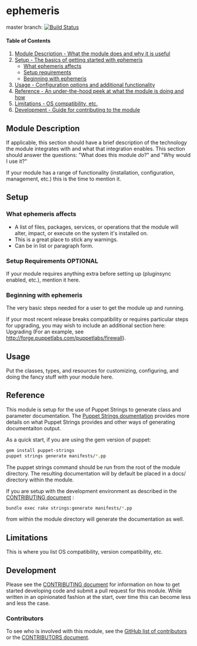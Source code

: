 # ephemeris

master branch: [![Build Status](https://secure.travis-ci.org/millerjl1701/millerjl1701-ephemeris.png?branch=master)](http://travis-ci.org/millerjl1701/millerjl1701-ephemeris)

#### Table of Contents

1. [Module Description - What the module does and why it is useful](#module-description)
1. [Setup - The basics of getting started with ephemeris](#setup)
    * [What ephemeris affects](#what-ephemeris-affects)
    * [Setup requirements](#setup-requirements)
    * [Beginning with ephemeris](#beginning-with-ephemeris)
1. [Usage - Configuration options and additional functionality](#usage)
1. [Reference - An under-the-hood peek at what the module is doing and how](#reference)
1. [Limitations - OS compatibility, etc.](#limitations)
1. [Development - Guide for contributing to the module](#development)

## Module Description

If applicable, this section should have a brief description of the technology the module integrates with and what that integration enables. This section should answer the questions: "What does this module *do*?" and "Why would I use it?"

If your module has a range of functionality (installation, configuration, management, etc.) this is the time to mention it.

## Setup

### What ephemeris affects

* A list of files, packages, services, or operations that the module will alter, impact, or execute on the system it's installed on.
* This is a great place to stick any warnings.
* Can be in list or paragraph form.

### Setup Requirements **OPTIONAL**

If your module requires anything extra before setting up (pluginsync enabled, etc.), mention it here.

### Beginning with ephemeris

The very basic steps needed for a user to get the module up and running.

If your most recent release breaks compatibility or requires particular steps for upgrading, you may wish to include an additional section here: Upgrading (For an example, see http://forge.puppetlabs.com/puppetlabs/firewall).

## Usage

Put the classes, types, and resources for customizing, configuring, and doing the fancy stuff with your module here.

## Reference

This module is setup for the use of Puppet Strings to generate class and parameter documentation. The [Puppet Strings doumentation](https://github.com/puppetlabs/puppet-strings/) provides more details on what Puppet Strings provides and other ways of generating documentaiton output.

As a quick start, if you are using the gem version of puppet:

```bash
gem install puppet-strings
puppet strings generate manifests/*.pp
```

The puppet strings command should be run from the root of the module directory. The resulting documentation will by default be placed in a docs/ directory within the module.

If you are setup with the development environment as described in the [CONTRIBUTING document](CONTRIBUTING.md) :

```bash
bundle exec rake strings:generate manifests/*.pp
```

from within the module directory will generate the documentation as well.

## Limitations

This is where you list OS compatibility, version compatibility, etc.

## Development

Please see the [CONTRIBUTING document](CONTRIBUTING.md) for information on how to get started developing code and submit a pull request for this module. While written in an opinionated fashion at the start, over time this can become less and less the case.

### Contributors

To see who is involved with this module, see the [GitHub list of contributors](https://github.com/millerjl1701/millerjl1701-ephemeris/graphs/contributors) or the [CONTRIBUTORS document](CONTRIBUTORS).
